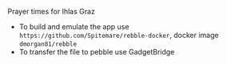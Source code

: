 Prayer times for Ihlas Graz

- To build and emulate the app use ```https://github.com/Spitemare/rebble-docker```, docker image ```dmorgan81/rebble```
- To transfer the file to pebble use GadgetBridge
